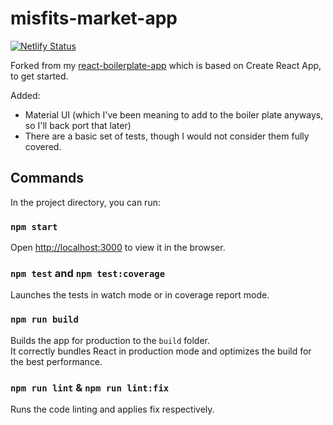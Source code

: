 # misfits-market-app

[![Netlify Status](https://api.netlify.com/api/v1/badges/92cfec53-5f31-4fc0-9658-b8b328e0bac1/deploy-status)](https://app.netlify.com/sites/misfits-market-test/deploys)

Forked from my [react-boilerplate-app](<https://github.com/willbuckingham/react-boilerplate-app>) which is based on Create React App, to get started.

Added:

* Material UI (which I've been meaning to add to the boiler plate anyways, so I'll back port that later)
* There are a basic set of tests, though I would not consider them fully covered.

## Commands

In the project directory, you can run:

### `npm start`


Open [http://localhost:3000](http://localhost:3000) to view it in the browser.

### `npm test` and `npm test:coverage`

Launches the tests in watch mode or in coverage report mode.

### `npm run build`

Builds the app for production to the `build` folder.<br />
It correctly bundles React in production mode and optimizes the build for the best performance.

### `npm run lint` & `npm run lint:fix`

Runs the code linting and applies fix respectively.
